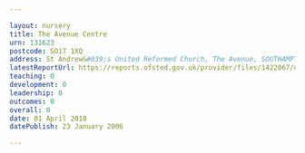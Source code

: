 ```yaml
---

layout: nursery
title: The Avenue Centre
urn: 131623
postcode: SO17 1XQ
address: St Andrew&#039;s United Reformed Church, The Avenue, SOUTHAMPTON, SO17 1XQ
latestReportUrl: https://reports.ofsted.gov.uk/provider/files/1422067/urn/131623.pdf
teaching: 0
development: 0
leadership: 0
outcomes: 0
overall: 0
date: 01 April 2018 
datePublish: 23 January 2006

---
```

